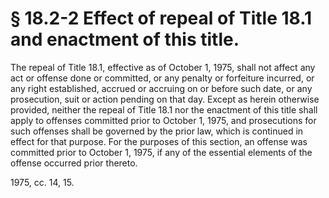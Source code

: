 # § 18.2-2 Effect of repeal of Title 18.1 and enactment of this title.

<p>The repeal of Title 18.1, effective as of October 1, 1975, shall not affect any act or offense done or committed, or any penalty or forfeiture incurred, or any right established, accrued or accruing on or before such date, or any prosecution, suit or action pending on that day. Except as herein otherwise provided, neither the repeal of Title 18.1 nor the enactment of this title shall apply to offenses committed prior to October 1, 1975, and prosecutions for such offenses shall be governed by the prior law, which is continued in effect for that purpose. For the purposes of this section, an offense was committed prior to October 1, 1975, if any of the essential elements of the offense occurred prior thereto.</p><p>1975, cc. 14, 15.</p>